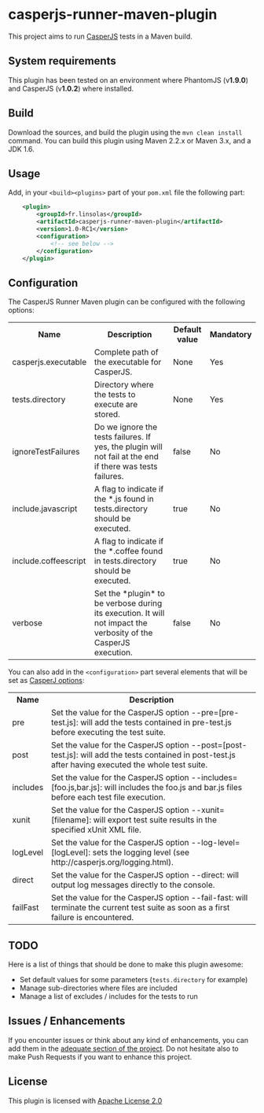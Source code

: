 casperjs-runner-maven-plugin
============================

This project aims to run [CasperJS](http://casperjs.org/) tests in a Maven build.

## System requirements

This plugin has been tested on an environment where PhantomJS (v**1.9.0**) and CasperJS (v**1.0.2**) where installed.


## Build

Download the sources, and build the plugin using the ```mvn clean install``` command. You can build this plugin using Maven 2.2.x or Maven 3.x, and a JDK 1.6.

## Usage

Add, in your ```<build><plugins>``` part of your ```pom.xml``` file the following part:

```xml
    <plugin>
        <groupId>fr.linsolas</groupId>
        <artifactId>casperjs-runner-maven-plugin</artifactId>
        <version>1.0-RC1</version>
        <configuration>
            <!-- see below -->
        </configuration>
    </plugin>
```

## Configuration


The CasperJS Runner Maven plugin can be configured with the following options:

<table>
    <tr>
        <th>Name</th>
        <th>Description</th>
        <th>Default value</th>
        <th>Mandatory</th>
    </tr>
    <tr>
        <td>casperjs.executable</td>
        <td>Complete path of the executable for CasperJS.</td>
        <td>None</td>
        <td>Yes</td>
    </tr>
    <tr>
        <td>tests.directory</td>
        <td>Directory where the tests to execute are stored.</td>
        <td>None</td>
        <td>Yes</td>
    </tr>
    <tr>
        <td>ignoreTestFailures</td>
        <td>Do we ignore the tests failures. If yes, the plugin will not fail at the end if there was tests failures.</td>
        <td>false</td>
        <td>No</td>
    </tr>
    <tr>
        <td>include.javascript</td>
        <td>A flag to indicate if the *.js found in tests.directory should be executed.</td>
        <td>true</td>
        <td>No</td>
    </tr>
    <tr>
        <td>include.coffeescript</td>
        <td>A flag to indicate if the *.coffee found in tests.directory should be executed.</td>
        <td>true</td>
        <td>No</td>
    </tr>
    <tr>
        <td>verbose</td>
        <td>Set the *plugin* to be verbose during its execution. It will not impact the verbosity of the CasperJS execution.</td>
        <td>false</td>
        <td>No</td>
    </tr>
</table>

You can also add in the ```<configuration>``` part several elements that will be set as [CasperJ options](http://casperjs.org/testing.html):

<table>
    <tr>
        <th>Name</th>
        <th>Description</th>
    </tr>
    <tr>
        <td>pre</td>
        <td>Set the value for the CasperJS option --pre=[pre-test.js]: will add the tests contained in pre-test.js before executing the test suite.</td>
    </tr>
    <tr>
        <td>post</td>
        <td>Set the value for the CasperJS option --post=[post-test.js]: will add the tests contained in post-test.js after having executed the whole test suite.</td>
    </tr>
    <tr>
        <td>includes</td>
        <td>Set the value for the CasperJS option --includes=[foo.js,bar.js]: will includes the foo.js and bar.js files before each test file execution.</td>
    </tr>
    <tr>
        <td>xunit</td>
        <td>Set the value for the CasperJS option --xunit=[filename]: will export test suite results in the specified xUnit XML file.</td>
    </tr>
    <tr>
        <td>logLevel</td>
        <td>Set the value for the CasperJS option --log-level=[logLevel]: sets the logging level (see http://casperjs.org/logging.html).</td>
    </tr>
    <tr>
        <td>direct</td>
        <td>Set the value for the CasperJS option --direct: will output log messages directly to the console.</td>
    </tr>
    <tr>
        <td>failFast</td>
        <td>Set the value for the CasperJS option --fail-fast: will terminate the current test suite as soon as a first failure is encountered.</td>
    </tr>
</table>


## TODO

Here is a list of things that should be done to make this plugin awesome:

- Set default values for some parameters (```tests.directory``` for example)
- Manage sub-directories where files are included
- Manage a list of excludes / includes for the tests to run

## Issues / Enhancements

If you encounter issues or think about any kind of enhancements, you can add them in the [adequate section of the project](https://github.com/linsolas/casperjs-runner-maven-plugin/issues). Do not hesitate also to make Push Requests if you want to enhance this project.

## License

This plugin is licensed with [Apache License 2.0](http://www.apache.org/licenses/LICENSE-2.0)
